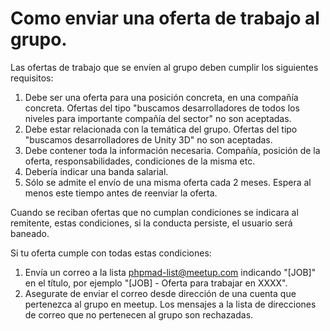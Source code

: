 # Como enviar una oferta de trabajo al grupo.

Las ofertas de trabajo que se envíen al grupo deben cumplir los siguientes requisitos:

1. Debe ser una oferta para una posición concreta, en una compañía concreta. Ofertas del tipo "buscamos desarrolladores de todos los niveles para importante compañía del sector" no son aceptadas.
1. Debe estar relacionada con la temática del grupo.  Ofertas del tipo "buscamos desarrolladores de Unity 3D" no son aceptadas.
1. Debe contener toda la información necesaria. Compañía, posición de la oferta, responsabilidades, condiciones de la misma etc.
1. Debería indicar una banda salarial.
1. Sólo se admite el envío de una misma oferta cada 2 meses. Espera al menos este tiempo antes de reenviar la oferta.

Cuando se reciban ofertas que no cumplan condiciones se indicara al remitente, estas condiciones, si la conducta persiste, el usuario será baneado.

Si tu oferta cumple con todas estas condiciones:

1. Envía un correo a la lista phpmad-list@meetup.com indicando "[JOB]" en el título, por ejemplo "[JOB] - Oferta para trabajar en XXXX".
1. Asegurate de enviar el correo desde dirección de una cuenta que pertenezca al grupo en meetup. Los mensajes a la lista de direcciones de correo que no pertenecen al grupo son rechazadas.
